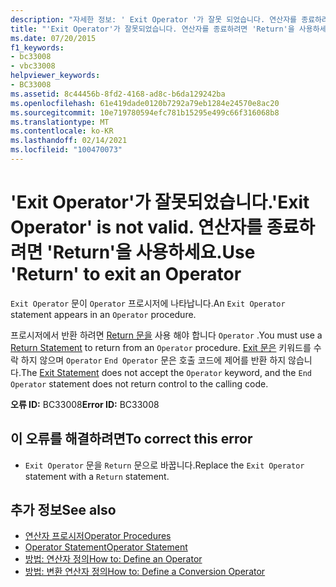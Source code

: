 ```yaml
---
description: "자세한 정보: ' Exit Operator '가 잘못 되었습니다. 연산자를 종료하려면 'Return'을 사용하세요."
title: "'Exit Operator'가 잘못되었습니다. 연산자를 종료하려면 'Return'을 사용하세요."
ms.date: 07/20/2015
f1_keywords:
- bc33008
- vbc33008
helpviewer_keywords:
- BC33008
ms.assetid: 8c44456b-8fd2-4168-ad8c-b6da129242ba
ms.openlocfilehash: 61e419dade0120b7292a79eb1284e24570e8ac20
ms.sourcegitcommit: 10e719780594efc781b15295e499c66f316068b8
ms.translationtype: MT
ms.contentlocale: ko-KR
ms.lasthandoff: 02/14/2021
ms.locfileid: "100470073"
---
```

# <a name="exit-operator-is-not-valid-use-return-to-exit-an-operator"></a><span data-ttu-id="71a1c-105">'Exit Operator'가 잘못되었습니다.</span><span class="sxs-lookup"><span data-stu-id="71a1c-105">'Exit Operator' is not valid.</span></span> <span data-ttu-id="71a1c-106">연산자를 종료하려면 'Return'을 사용하세요.</span><span class="sxs-lookup"><span data-stu-id="71a1c-106">Use 'Return' to exit an Operator</span></span>

<span data-ttu-id="71a1c-107">`Exit Operator` 문이 `Operator` 프로시저에 나타납니다.</span><span class="sxs-lookup"><span data-stu-id="71a1c-107">An `Exit Operator` statement appears in an `Operator` procedure.</span></span>  
  
 <span data-ttu-id="71a1c-108">프로시저에서 반환 하려면 [Return 문을](../language-reference/statements/return-statement.md) 사용 해야 합니다 `Operator` .</span><span class="sxs-lookup"><span data-stu-id="71a1c-108">You must use a [Return Statement](../language-reference/statements/return-statement.md) to return from an `Operator` procedure.</span></span> <span data-ttu-id="71a1c-109">[Exit 문은](../language-reference/statements/exit-statement.md) 키워드를 수락 하지 않으며 `Operator` `End Operator` 문은 호출 코드에 제어를 반환 하지 않습니다.</span><span class="sxs-lookup"><span data-stu-id="71a1c-109">The [Exit Statement](../language-reference/statements/exit-statement.md) does not accept the `Operator` keyword, and the `End Operator` statement does not return control to the calling code.</span></span>  
  
 <span data-ttu-id="71a1c-110">**오류 ID:** BC33008</span><span class="sxs-lookup"><span data-stu-id="71a1c-110">**Error ID:** BC33008</span></span>  
  
## <a name="to-correct-this-error"></a><span data-ttu-id="71a1c-111">이 오류를 해결하려면</span><span class="sxs-lookup"><span data-stu-id="71a1c-111">To correct this error</span></span>  
  
- <span data-ttu-id="71a1c-112">`Exit Operator` 문을 `Return` 문으로 바꿉니다.</span><span class="sxs-lookup"><span data-stu-id="71a1c-112">Replace the `Exit Operator` statement with a `Return` statement.</span></span>  
  
## <a name="see-also"></a><span data-ttu-id="71a1c-113">추가 정보</span><span class="sxs-lookup"><span data-stu-id="71a1c-113">See also</span></span>

- [<span data-ttu-id="71a1c-114">연산자 프로시저</span><span class="sxs-lookup"><span data-stu-id="71a1c-114">Operator Procedures</span></span>](../programming-guide/language-features/procedures/operator-procedures.md)
- [<span data-ttu-id="71a1c-115">Operator Statement</span><span class="sxs-lookup"><span data-stu-id="71a1c-115">Operator Statement</span></span>](../language-reference/statements/operator-statement.md)
- [<span data-ttu-id="71a1c-116">방법: 연산자 정의</span><span class="sxs-lookup"><span data-stu-id="71a1c-116">How to: Define an Operator</span></span>](../programming-guide/language-features/procedures/how-to-define-an-operator.md)
- [<span data-ttu-id="71a1c-117">방법: 변환 연산자 정의</span><span class="sxs-lookup"><span data-stu-id="71a1c-117">How to: Define a Conversion Operator</span></span>](../programming-guide/language-features/procedures/how-to-define-a-conversion-operator.md)
